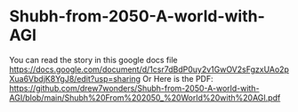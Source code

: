# Shubh-from-2050-A-world-with-AGI
You can read the story in this google docs file https://docs.google.com/document/d/1csr7dBdP0uy2v1GwOV2sFgzxUAo2pXua6VbdjK8YgJ8/edit?usp=sharing
Or Here is the PDF:  https://github.com/drew7wonders/Shubh-from-2050-A-world-with-AGI/blob/main/Shubh%20From%202050_%20World%20with%20AGI.pdf
